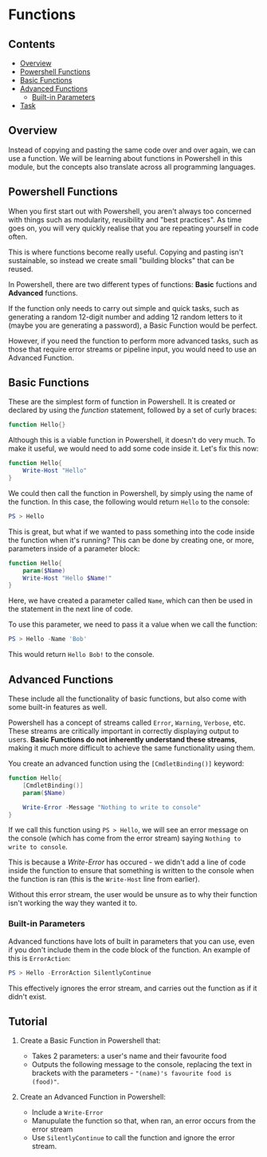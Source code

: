 # Functions



<!--TOC_START-->
## Contents
- [Overview](#overview)
- [Powershell Functions](#powershell-functions)
- [Basic Functions](#basic-functions)
- [Advanced Functions](#advanced-functions)
	- [Built-in Parameters](#builtin-parameters)
- [Task](#task)

<!--TOC_END-->
## Overview

Instead of copying and pasting the same code over and over again, we can use a function. We will be learning about functions in Powershell in this module, but the concepts also translate across all programming languages.

## Powershell Functions

When you first start out with Powershell, you aren't always too concerned with things such as modularity, reusibility and "best practices". As time goes on, you will very quickly realise that you are repeating yourself in code often.

This is where functions become really useful. Copying and pasting isn't sustainable, so instead we create small "building blocks" that can be reused.

In Powershell, there are two different types of functions: **Basic** fuctions and **Advanced** functions.

If the function only needs to carry out simple and quick tasks, such as generating a random 12-digit number and adding 12 random letters to it (maybe you are generating a password), a Basic Function would be perfect.

However, if you need the function to perform more advanced tasks, such as those that require error streams or pipeline input, you would need to use an Advanced Function.

## Basic Functions

These are the simplest form of function in Powershell. It is created or declared by using the _function_ statement, followed by a set of curly braces:

```powershell
function Hello{}
```

Although this is a viable function in Powershell, it doesn't do very much. To make it useful, we would need to add some code inside it. Let's fix this now:

```powershell
function Hello{
    Write-Host "Hello"
}
```

We could then call the function in Powershell, by simply using the name of the function. In this case, the following would return `Hello` to the console:

```powershell
PS > Hello
```

This is great, but what if we wanted to pass something into the code inside the function when it's running? This can be done by creating one, or more, parameters inside of a parameter block:

```powershell
function Hello{
    param($Name)
    Write-Host "Hello $Name!"
}
```

Here, we have created a parameter called `Name`, which can then be used in the statement in the next line of code.

To use this parameter, we need to pass it a value when we call the function:

```powershell
PS > Hello -Name 'Bob'
```

This would return `Hello Bob!` to the console.

## Advanced Functions

These include all the functionality of basic functions, but also come with some built-in features as well.

Powershell has a concept of streams called `Error`, `Warning`, `Verbose`, etc. These streams are critically important in correctly displaying output to users. **Basic Functions do not inherently understand these streams**, making it much more difficult to achieve the same functionality using them.

You create an advanced function using the `[CmdletBinding()]` keyword:

```powershell
function Hello{
    [CmdletBinding()]
    param($Name)

    Write-Error -Message "Nothing to write to console"
}
```

If we call this function using `PS > Hello`, we will see an error message on the console (which has come from the error stream) saying `Nothing to write to console`.

This is because a _Write-Error_ has occured - we didn't add a line of code inside the function to ensure that something is written to the console when the function is ran (this is the `Write-Host` line from earlier).

Without this error stream, the user would be unsure as to why their function isn't working the way they wanted it to.

### Built-in Parameters

Advanced functions have lots of built in parameters that you can use, even if you don't include them in the code block of the function. An example of this is `ErrorAction`:

```powershell
PS > Hello -ErrorAction SilentlyContinue
```

This effectively ignores the error stream, and carries out the function as if it didn't exist.

## Tutorial

1. Create a Basic Function in Powershell that:

    * Takes 2 parameters: a user's name and their favourite food
    * Outputs the following message to the console, replacing the text in brackets with the parameters - `"(name)'s favourite food is (food)"`.

2. Create an Advanced Function in Powershell:

    * Include a `Write-Error`
    * Manupulate the function so that, when ran, an error occurs from the error stream
    * Use `SilentlyContinue` to call the function and ignore the error stream.
